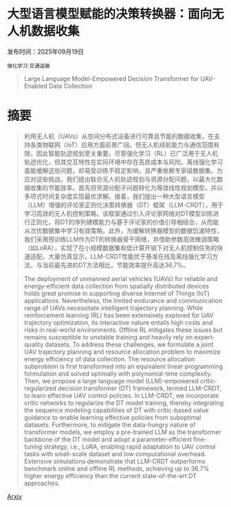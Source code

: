 # 大型语言模型赋能的决策转换器：面向无人机数据收集

发布时间：2025年09月19日

`强化学习` `交通运输`

> Large Language Model-Empowered Decision Transformer for UAV-Enabled Data Collection

# 摘要

> 利用无人机（UAVs）从空间分布式设备进行可靠且节能的数据收集，在支持各类物联网（IoT）应用方面前景广阔。但无人机续航能力与通信范围有限，因此智能轨迹规划至关重要。尽管强化学习（RL）已广泛用于无人机轨迹优化，但其交互特性在实际环境中存在高昂成本与风险。离线强化学习虽能缓解这些问题，却易受训练不稳定影响，且严重依赖专家级数据集。为应对这些挑战，我们提出联合无人机轨迹规划与资源分配问题，以最大化数据收集的节能效率。首先将资源分配子问题转化为等效线性规划模型，并以多项式时间复杂度实现最优求解。接着，我们提出一种大型语言模型（LLM）增强的评论家正则化决策转换器（DT）框架（LLM-CRDT），用于学习高效的无人机控制策略。该框架通过引入评论家网络对DT模型训练进行正则化，将DT的序列建模能力与基于评论家的价值引导相结合，从而能从次优数据集中学习有效策略。此外，为缓解转换器模型的数据饥渴特性，我们采用预训练LLM作为DT的转换器骨干网络，并借助参数高效微调策略（如LoRA），实现了在小规模数据集和低计算开销下对无人机控制任务的快速适配。大量仿真显示，LLM-CRDT性能优于基准在线及离线强化学习方法，与当前最先进的DT方法相比，节能效率提升高达36.7%。

> The deployment of unmanned aerial vehicles (UAVs) for reliable and energy-efficient data collection from spatially distributed devices holds great promise in supporting diverse Internet of Things (IoT) applications. Nevertheless, the limited endurance and communication range of UAVs necessitate intelligent trajectory planning. While reinforcement learning (RL) has been extensively explored for UAV trajectory optimization, its interactive nature entails high costs and risks in real-world environments. Offline RL mitigates these issues but remains susceptible to unstable training and heavily rely on expert-quality datasets. To address these challenges, we formulate a joint UAV trajectory planning and resource allocation problem to maximize energy efficiency of data collection. The resource allocation subproblem is first transformed into an equivalent linear programming formulation and solved optimally with polynomial-time complexity. Then, we propose a large language model (LLM)-empowered critic-regularized decision transformer (DT) framework, termed LLM-CRDT, to learn effective UAV control policies. In LLM-CRDT, we incorporate critic networks to regularize the DT model training, thereby integrating the sequence modeling capabilities of DT with critic-based value guidance to enable learning effective policies from suboptimal datasets. Furthermore, to mitigate the data-hungry nature of transformer models, we employ a pre-trained LLM as the transformer backbone of the DT model and adopt a parameter-efficient fine-tuning strategy, i.e., LoRA, enabling rapid adaptation to UAV control tasks with small-scale dataset and low computational overhead. Extensive simulations demonstrate that LLM-CRDT outperforms benchmark online and offline RL methods, achieving up to 36.7\% higher energy efficiency than the current state-of-the-art DT approaches.

[Arxiv](https://arxiv.org/abs/2509.13934)